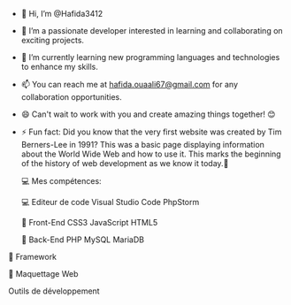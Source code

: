 - 👋 Hi, I’m @Hafida3412
- 👀 I’m  a passionate developer interested in learning and collaborating on exciting projects.
- 🌱 I’m currently learning new programming languages and technologies to enhance my skills. 
- 📫 You can reach me at hafida.ouaali67@gmail.com for any collaboration opportunities.
- 😄 Can't wait to work with you and create amazing things together! 😊
- ⚡ Fun fact: Did you know that the very first website was created by Tim Berners-Lee in 1991?
  This was a basic page displaying information about the World Wide Web and how to use it.
  This marks the beginning of the history of web development as we know it today.🚀

  💻 Mes compétences:
  
  💻 Editeur de code
  Visual Studio Code PhpStorm

  📲 Front-End
  CSS3 JavaScript HTML5

  🔑 Back-End
  PHP MySQL MariaDB

 🔎 Framework
 
 🔧 Maquettage Web
  
  Outils de développement
